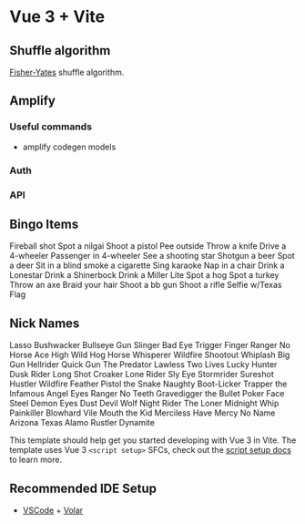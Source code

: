 # Vue 3 + Vite

## Shuffle algorithm

[Fisher-Yates](https://stackoverflow.com/questions/2450954/how-to-randomize-shuffle-a-javascript-array) shuffle algorithm.

## Amplify

### Useful commands

- amplify codegen models

### Auth

### API

## Bingo Items

Fireball shot
Spot a nilgai
Shoot a pistol
Pee outside
Throw a knife
Drive a 4-wheeler
Passenger in 4-wheeler
See a shooting star
Shotgun a beer
Spot a deer
Sit in a blind
smoke a cigarette
Sing karaoke
Nap in a chair
Drink a Lonestar
Drink a Shinerbock
Drink a Miller Lite
Spot a hog
Spot a turkey
Throw an axe
Braid your hair
Shoot a bb gun
Shoot a rifle
Selfie w/Texas Flag

## Nick Names

Lasso
Bushwacker
Bullseye
Gun Slinger
Bad Eye
Trigger Finger
Ranger
No Horse
Ace High
Wild Hog
Horse Whisperer
Wildfire
Shootout
Whiplash
Big Gun
Hellrider
Quick Gun
The Predator
Lawless
Two Lives
Lucky
Hunter
Dusk Rider
Long Shot
Croaker
Lone Rider
Sly Eye
Stormrider
Sureshot
Hustler
Wildfire
Feather
Pistol
the Snake
Naughty
Boot-Licker
Trapper
the Infamous
Angel Eyes
Ranger
No Teeth
Gravedigger
the Bullet
Poker Face
Steel
Demon Eyes
Dust Devil
Wolf
Night Rider
The Loner
Midnight
Whip
Painkiller
Blowhard
Vile Mouth
the Kid
Merciless
Have Mercy
No Name
Arizona
Texas
Alamo
Rustler
Dynamite

This template should help get you started developing with Vue 3 in Vite. The template uses Vue 3 `<script setup>` SFCs, check out the [script setup docs](https://v3.vuejs.org/api/sfc-script-setup.html#sfc-script-setup) to learn more.

## Recommended IDE Setup

- [VSCode](https://code.visualstudio.com/) + [Volar](https://marketplace.visualstudio.com/items?itemName=johnsoncodehk.volar)
